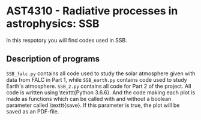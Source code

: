# AST4310 - Radiative processes in astrophysics: SSB

In this respotory you will find codes  used in SSB. 

## Description of programs
`SSB_falc.py` contains all code used to study the solar atmosphere given with data from FALC in Part 1, while `SSB_earth.py` contains code used to study Earth's atmosphere. `SSB_2.py` contains all code for Part 2 of the project. All code is written using \texttt{Python 3.6.6}. And the code making each plot is made as functions which can be called with and without a boolean parameter called \texttt{save}. If this parameter is true, the plot will be saved as an PDF-file.
